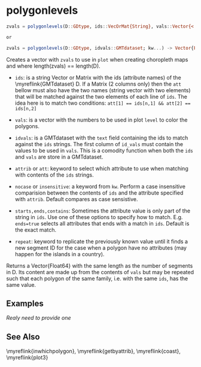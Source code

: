 # polygonlevels

```julia
zvals = polygonlevels(D::GDtype, ids::VecOrMat{String}, vals::Vector{<:Real}; kw...) -> Vector{Float64}

or

zvals = polygonlevels(D::GDtype, idvals::GMTdataset; kw...) -> Vector{Float64}
```

Creates a vector with `zvals` to use in `plot` when creating choropleth maps and where length(zvals) == length(D).

- `ids`: is a string Vector or Matrix with the ids (attribute names) of the \myreflink{GMTdataset} D.
         If a Matrix (2 columns only) then the `att` bellow must also have the two names (string vector
         with two elements) that will be matched against the two elements of each line of `ids`.
         The idea here is to match two conditions: `att[1] == ids[n,1] && att[2] == ids[n,2]`

- `vals`: is a vector with the numbers to be used in plot `level` to color the polygons.

- `idvals`: is a GMTdataset with the `text` field containing the ids to match against the `ids` strings.
            The first column of `id_vals` must contain the values to be used in `vals`. This is a comodity
            function when both the `ids` and `vals` are store in a GMTdataset.

- `attrib` or `att`: keyword to select which attribute to use when matching with contents of the `ids` strings.

- `nocase` or `insensitive`: a keyword from `kw`. Perform a case insensitive comparision between the contents of
         `ids` and the attribute specified with `attrib`. Default compares as case sensistive.

- `starts,ends,contains`: Sometimes the attribute value is only part of the string in `ids`.
			Use one of these options to specify how to match. E.g. `ends=true` selects all attributes
			that ends with a match in `ids`. Default is the exact match.

- `repeat`: keyword to replicate the previously known value until it finds a new segment ID for the case
            when a polygon have no attributes (may happen for the islands in a country).

Returns a Vector{Float64} with the same length as the number of segments in D. Its content are
made up from the contents of `vals` but may be repeated such that each polygon of the same family, i.e.
with the same `ids`, has the same value.

Examples
--------

*Realy need to provide one*

See Also
--------

\myreflink{inwhichpolygon}, \myreflink{getbyattrib}, \myreflink{coast}, \myreflink{plot3}
